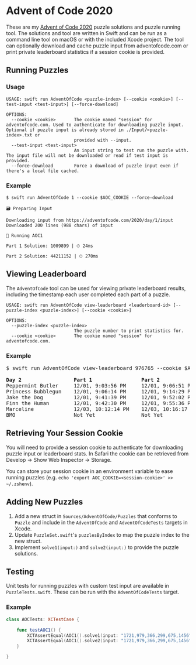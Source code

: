 # Advent of Code 2020

These are my [Advent of Code 2020](https://adventofcode.com/2020) puzzle solutions and puzzle running tool. The solutions and tool are written in Swift and can be run as a command line tool on macOS or with the included Xcode project. The tool can optionally download and cache puzzle input from adventofcode.com or print private leaderboard statistics if a session cookie is provided.

## Running Puzzles

### Usage

```
USAGE: swift run AdventOfCode <puzzle-index> [--cookie <cookie>] [--test-input <test-input>] [--force-download]

OPTIONS:
  --cookie <cookie>       The cookie named "session" for adventofcode.com. Used to authenticate for downloading puzzle input. Optional if puzzle input is already stored in ./Input/<puzzle-index>.txt or
                          provided with --input. 
  --test-input <test-input>
                          An input string to test run the puzzle with. The input file will not be downloaded or read if test input is provided.
  --force-download        Force a download of puzzle input even if there's a local file cached. 
```


### Example

```
$ swift run AdventOfCode 1 --cookie $AOC_COOKIE --force-download 

🗃 Preparing Input

Downloading input from https://adventofcode.com/2020/day/1/input
Downloaded 200 lines (988 chars) of input

🚀 Running AOC1

Part 1 Solution: 1009899 | ⏱ 24ms

Part 2 Solution: 44211152 | ⏱ 270ms
```

## Viewing Leaderboard

The `AdventOfCode` tool can be used for viewing private leaderboard results, including the timestamp each user completed each part of a puzzle.

```
USAGE: swift run AdventOfCode view-leaderboard <leaderboard-id> [--puzzle-index <puzzle-index>] [--cookie <cookie>]

OPTIONS:
  --puzzle-index <puzzle-index>
                          The puzzle number to print statistics for. 
  --cookie <cookie>       The cookie named "session" for adventofcode.com. 
```

### Example

<pre>
$ swift run AdventOfCode view-leaderboard 976765 --cookie $AOC_COOKIE --puzzle-index 2

<b>Day 2                 Part 1                Part 2</b>
Peppermint Butler     12/01, 9:03:56 PM     12/01, 9:06:51 PM     
Princess Bubblegun    12/01, 9:06:14 PM     12/01, 9:14:29 PM     
Jake the Dog          12/01, 9:41:39 PM     12/01, 9:52:02 PM     
Finn the Human        12/01, 9:42:30 PM     12/01, 9:55:36 PM     
Marceline             12/03, 10:12:14 PM    12/03, 10:16:17 PM    
BMO                   Not Yet               Not Yet  
</pre>

## Retrieving Your Session Cookie
You will need to provide a session cookie to authenticate for downloading puzzle input or leaderboard stats. In Safari the cookie can be retrieved from Develop → Show Web Inspector → Storage.

You can store your session cookie in an environment variable to ease running puzzles (e.g. `echo 'export AOC_COOKIE=<session-cookie>' >> ~/.zshenv`).

## Adding New Puzzles

1. Add a new struct in `Sources/AdventOfCode/Puzzles` that conforms to `Puzzle` and include in the `AdventOfCode` and `AdventOfCodeTests` targets in Xcode.
2. Update `PuzzleSet.swift`'s `puzzlesByIndex` to map the puzzle index to the new struct.
3. Implement `solve1(input:)` and `solve2(input:)` to provide the puzzle solutions.

## Testing

Unit tests for running puzzles with custom test input are available in `PuzzleTests.swift`. These can be run with the `AdventOfCodeTests` target.

### Example

```swift
class AOCTests: XCTestCase {

    func testAOC1() {
        XCTAssertEqual(AOC1().solve1(input: "1721,979,366,299,675,1456"), 514579)
        XCTAssertEqual(AOC1().solve2(input: "1721,979,366,299,675,1456"), 241861950)
    }

}
```